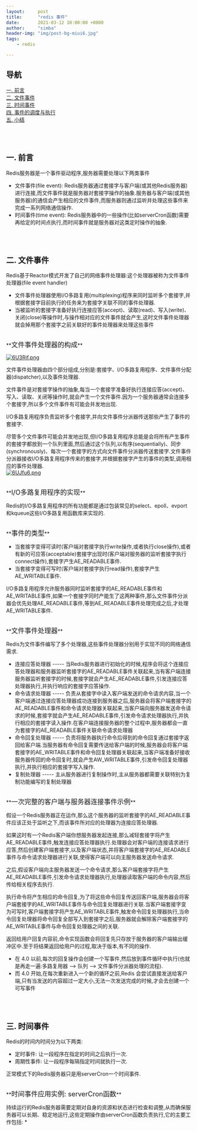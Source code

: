 ```yaml
---
layout:     post
title:      "redis 事件"
date:       2021-03-12 10:00:00 +0800
author:     "simba"
header-img: "img/post-bg-miui6.jpg"
tags:
    - redis

---
```




## 导航
[一. 前言](#jump1)
<br>
[二. 文件事件](#jump2)
<br>
[三. 时间事件](#jump3)
<br>
[四. 事件的调度与执行](#jump4)
<br>
[五. 小结](#jump5)
<br>








<br><br>
## <span id="jump1">一. 前言</span>

Redis服务器是一个事件驱动程序,服务器需要处理以下两类事件
* 文件事件(file event): Redis服务器通过套接字与客户端(或其他Redis服务器)进行连接,而文件事件就是服务器对套接字操作的抽象.服务器与客户端(或其他服务器)的通信会产生相应的文件事件,而服务器则通过监听并处理这些事件来完成一系列网络通信操作.
* 时间事件(time event): Redis服务器中的一些操作(比如serverCron函数)需要再给定的时间点执行,而时间事件就是服务器对这类定时操作的抽象.



<br><br>
## <span id="jump2">二. 文件事件</span>

Redis基于Reactor模式开发了自己的网络事件处理器:这个处理器被称为文件事件处理器(file event handler)
* 文件事件处理器使用I/O多路复用(multiplexing)程序来同时监听多个套接字,并根据套接字目前执行的任务来为套接字关联不同的事件处理器.
* 当被监听的套接字准备好执行连接应答(accept)、读取(read)、写入(write)、关闭(close)等操作时,与操作相对应的文件事件就会产生,这时文件事件处理器就会掉用那个套接字之前关联好的事件处理器来处理这些事件


<br>
**<font size="4">文件事件处理器的构成</font>** <br>

[![6U3Rjf.png](https://s3.ax1x.com/2021/03/12/6U3Rjf.png)](https://imgtu.com/i/6U3Rjf)

文件事件处理器由四个部分组成,分别是:套接字、I/O多路复用程序、文件事件分配器(dispatcher),以及事件处理器.<br>

文件事件是对套接字操作的抽象,每当一个套接字准备好执行连接应答(accept)、写入、读取、关闭等操作时,就会产生一个文件事件.因为一个服务器通常会连接多个套接字,所以多个文件事件有可能会并发地出现.<br>

I/O多路复用程序负责监听多个套接字,并向文件事件分派器传送那些产生了事件的套接字.<br>

尽管多个文件事件可能会并发地出现,但I/O多路复用程序总能是会将所有产生事件的套接字都放到一个队列里面,然后通过这个队列,以有序(sequentially)、同步(synchronously)、每次一个套接字的方式向文件事件分派器传送套接字.文件事件分派器接收I/O多路复用程序传来的套接字,并根据套接字产生的事件的类型,调用相应的事件处理器.<br>
[![6UJfu6.png](https://s3.ax1x.com/2021/03/12/6UJfu6.png)](https://imgtu.com/i/6UJfu6)


<br>
**<font size="4">I/O多路复用程序的实现</font>** <br>

Redis的I/O多路复用程序的所有功能都是通过包装常见的select、epoll、evport和kqueue这些I/O多路复用函数库来实现的.


<br>
**<font size="4">事件的类型</font>** <br>

* 当套接字变得可读时(客户端对套接字执行write操作,或者执行close操作),或者有新的可应答(acceptable)套接字出现时(客户端对服务器的监听套接字执行connect操作),套接字产生AE_READABLE事件.
* 当套接字变得可写时(客户端对套接字执行read操作),套接字产生AE_WRITABLE事件.

I/O多路复用程序允许服务器同时监听套接字的AE_READABLE事件和AE_WRITABLE事件,如果一个套接字同时产能生了这两种事件,那么文件事件分派器会优先处理AE_READABLE事件,等到AE_READABLE事件处理完成之后,才处理AE_WRITABLE事件.


<br>
**<font size="4">文件事件处理器</font>** <br>

Redis为文件事件编写了多个处理器,这些事件处理器分别用于实现不同的网络通信需求.
* 连接应答处理器 ----- 当Redis服务器进行初始化的时候,程序会将这个连接应答处理器和服务器监听套接字的AE_READABLE事件关联起来,当有客户端连接服务器监听套接字的时候,套接字就会产生AE_READABLE事件,引发连接应答处理器执行,并执行响应的套接字应答操作.
* 命令请求处理器 ----- 负责从套接字中读入客户端发送的命令请求内容,当一个客户端通过连接应答处理器成功连接到服务器之后,服务器会将客户端套接字的AE_READABLE事件和命令请求处理器关联起来,当客户端向服务器发送命令请求的时候,套接字就会产生AE_READABLE事件,引发命令请求处理器执行,并执行相应的套接字读入操作.在客户端连接服务器的整个过程中,服务器都会一直为套接字的AE_READABLE事件关联命令请求处理器
* 命令回复处理器 ----- 负责将服务器执行命令后得到的命令回复通过套接字返回给客户端.当服务器有命令回复需要传送给客户端的时候,服务器会将客户端套接字的AE_WRITABLE事件和命令回复处理器关联起来,当客户端准备好接收服务器传回的命令回复时,就会产生AW_WRITABLE事件,引发命令回复处理器执行,并执行相应的套接字写入操作.
* 复制处理器 ----- 主从服务器进行复制操作时,主从服务器都需要关联特别为复制功能编写的复制处理器


<br>
**<font size="4">一次完整的客户端与服务器连接事件示例</font>** <br>

假设一个Redis服务器正在运作,那么这个服务器的监听套接字的AE_READABLE事件应该正处于监听之下,而该事件所对应的处理器为连接应答处理器.<br>

如果这时有一个Redis客户端你想服务器发起连接,那么减轻套接字将产生AE_READABLE事件,触发连接应答处理器执行.处理器会对客户端的连接请求进行应答,然后创建客户端套接字,以及客户端状态,并将客户端套接字的AE_READABLE事件与命令请求处理器进行关联,使得客户端可以向主服务器发送命令请求.<br>

之后,假设客户端向主服务器发送一个命令请求,那么客户端套接字将产生AE_READABLE事件,引发命令请求处理器执行,处理器读取客户端的命令内容,然后传给相关程序去执行.<br>

执行命令将产生相应的命令回复,为了将这些命令回复传送回客户端,服务器会将客户端套接字的AE_WRITABLE事件与命令回复处理器进行关联.当客户端套接字变为可写时,客户端套接字将产生AE_WRITABLE事件,触发命令回复处理器执行,当命令回复处理器将命令回复全部写入到套接字之后,服务器就会解除客户端套接字的AE_WRITABLE事件与命令回复处理器之间的关联.<br>

返回给用户回复内容前,命令实现函数会将回复先只存放于服务器的客户端输出缓冲区中.至于将结果返回给用户的过程,取决于版本,有不同的操作.<br>

* 在 4.0 以前,每次的回复操作会创建一个写事件,然后放到事件循环中执行(也就是再走一遍:多路复用器 --> 队列 --> 文件事件分派器处理的流程).
* 而 4.0 开始,在每次重新进入一个新的循环之前,Redis 会尝试直接发送给客户端,只有当发送的内容超过一定大小,无法一次发送完成的时候,才会去创建一个可写事件



<br><br>
## <span id="jump3">三. 时间事件</span>

Redis的时间内时间分为以下两类:
* 定时事件: 让一段程序在指定的时间之后执行一次.
* 周期性事件: 让一段程序每隔指定时间就执行一次.

正常模式下的Redis服务器只是用serverCron一个时间事件.<br>


<br>
**<font size="4">时间事件应用实例: serverCron函数</font>** <br>

持续运行的Redis服务器需要定期对自身的资源和状态进行检查和调整,从而确保服务器可以长期、稳定地运行,这些定期操作由serverCron函数负责执行,它的主要工作包括:
* 